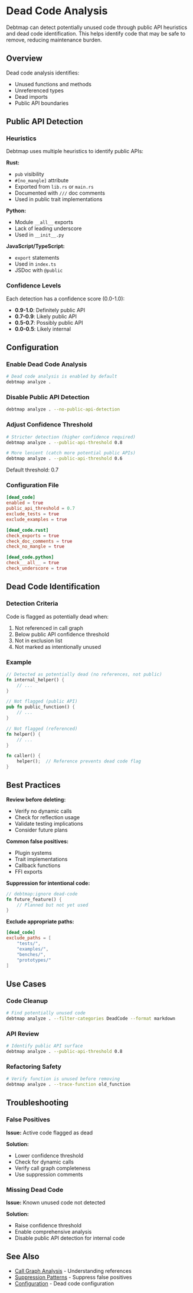 # Dead Code Analysis

Debtmap can detect potentially unused code through public API heuristics and dead code identification. This helps identify code that may be safe to remove, reducing maintenance burden.

## Overview

Dead code analysis identifies:
- Unused functions and methods
- Unreferenced types
- Dead imports
- Public API boundaries

## Public API Detection

### Heuristics

Debtmap uses multiple heuristics to identify public APIs:

**Rust:**
- `pub` visibility
- `#[no_mangle]` attribute
- Exported from `lib.rs` or `main.rs`
- Documented with `///` doc comments
- Used in public trait implementations

**Python:**
- Module `__all__` exports
- Lack of leading underscore
- Used in `__init__.py`

**JavaScript/TypeScript:**
- `export` statements
- Used in `index.ts`
- JSDoc with `@public`

### Confidence Levels

Each detection has a confidence score (0.0-1.0):
- **0.9-1.0**: Definitely public API
- **0.7-0.9**: Likely public API
- **0.5-0.7**: Possibly public API
- **0.0-0.5**: Likely internal

## Configuration

### Enable Dead Code Analysis

```bash
# Dead code analysis is enabled by default
debtmap analyze .
```

### Disable Public API Detection

```bash
debtmap analyze . --no-public-api-detection
```

### Adjust Confidence Threshold

```bash
# Stricter detection (higher confidence required)
debtmap analyze . --public-api-threshold 0.8

# More lenient (catch more potential public APIs)
debtmap analyze . --public-api-threshold 0.6
```

Default threshold: 0.7

### Configuration File

```toml
[dead_code]
enabled = true
public_api_threshold = 0.7
exclude_tests = true
exclude_examples = true

[dead_code.rust]
check_exports = true
check_doc_comments = true
check_no_mangle = true

[dead_code.python]
check___all__ = true
check_underscore = true
```

## Dead Code Identification

### Detection Criteria

Code is flagged as potentially dead when:
1. Not referenced in call graph
2. Below public API confidence threshold
3. Not in exclusion list
4. Not marked as intentionally unused

### Example

```rust
// Detected as potentially dead (no references, not public)
fn internal_helper() {
    // ...
}

// Not flagged (public API)
pub fn public_function() {
    // ...
}

// Not flagged (referenced)
fn helper() {
    // ...
}

fn caller() {
    helper();  // Reference prevents dead code flag
}
```

## Best Practices

**Review before deleting:**
- Verify no dynamic calls
- Check for reflection usage
- Validate testing implications
- Consider future plans

**Common false positives:**
- Plugin systems
- Trait implementations
- Callback functions
- FFI exports

**Suppression for intentional code:**
```rust
// debtmap:ignore dead-code
fn future_feature() {
    // Planned but not yet used
}
```

**Exclude appropriate paths:**
```toml
[dead_code]
exclude_paths = [
    "tests/",
    "examples/",
    "benches/",
    "prototypes/"
]
```

## Use Cases

### Code Cleanup

```bash
# Find potentially unused code
debtmap analyze . --filter-categories DeadCode --format markdown
```

### API Review

```bash
# Identify public API surface
debtmap analyze . --public-api-threshold 0.8
```

### Refactoring Safety

```bash
# Verify function is unused before removing
debtmap analyze . --trace-function old_function
```

## Troubleshooting

### False Positives

**Issue:** Active code flagged as dead

**Solution:**
- Lower confidence threshold
- Check for dynamic calls
- Verify call graph completeness
- Use suppression comments

### Missing Dead Code

**Issue:** Known unused code not detected

**Solution:**
- Raise confidence threshold
- Enable comprehensive analysis
- Disable public API detection for internal code

## See Also

- [Call Graph Analysis](analysis-guide.md#call-graph) - Understanding references
- [Suppression Patterns](suppression-patterns.md) - Suppress false positives
- [Configuration](configuration.md) - Dead code configuration
